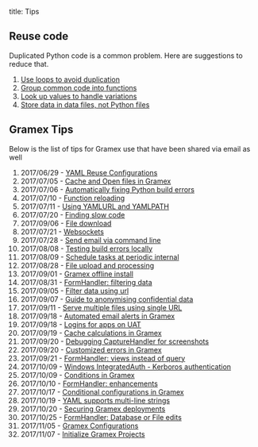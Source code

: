 title: Tips

## Reuse code

Duplicated Python code is a common problem. Here are suggestions to reduce that.

1. [Use loops to avoid duplication](reuse-loops.md)
1. [Group common code into functions](reuse-functions.md)
1. [Look up values to handle variations](reuse-dicts.md)
1. [Store data in data files, not Python files](reuse-data-files.md)

## Gramex Tips

Below is the list of tips for Gramex use that have been shared via email as well

1. 2017/06/29 - [YAML Reuse Configurations](yaml-reuse-configurations.md)
1. 2017/07/05 - [Cache and Open files in Gramex](gramex-cache-open.md)
1. 2017/07/06 - [Automatically fixing Python build errors](fixing-python-build-errors.md)
1. 2017/07/10 - [Function reloading](function-reloading.md)
1. 2017/07/11 - [Using YAMLURL and YAMLPATH](using-yamlurl-yamlpath.md)
1. 2017/07/20 - [Finding slow code](finding-slow-code.md)
1. 2017/09/06 - [File download](file-download.md)
1. 2017/07/21 - [Websockets](websockets.md)
1. 2017/07/28 - [Send email via command line](send-email-command-line.md)
1. 2017/08/08 - [Testing build errors locally](testing-build-errors-locally.md)
1. 2017/08/09 - [Schedule tasks at periodic internal](schedule-tasks.md)
1. 2017/08/28 - [File upload and processing](file-upload-processing.md)
1. 2017/09/01 - [Gramex offline install](gramex-offline-install.md)
1. 2017/08/31 - [FormHandler: filtering data](formhandler-filtering-data-with-ease.md)
1. 2017/09/05 - [Filter data using url](filter-data-using-url.md)
1. 2017/09/07 - [Guide to anonymising confidential data](guide-to-anonymising-data.md)
1. 2017/09/11 - [Serve multiple files using single URL](serve-multiple-files-under-a-single-url.md)
1. 2017/09/18 - [Automated email alerts in Gramex](automated-email-alters-in-gramex.md)
1. 2017/09/18 - [Logins for apps on UAT](logins-for-apps-on-uat.md)
1. 2017/09/19 - [Cache calculations in Gramex](cache-calculations-in-gramex.md)
1. 2017/09/20 - [Debugging CaptureHandler for screenshots](debugging-capturehandler-for-screenshots.md)
1. 2017/09/20 - [Customized errors in Gramex](customized-errors-in-gramex.md)
1. 2017/09/21 - [FormHandler: views instead of query](views-instead-of-query-in-formhandler.md)
1. 2017/10/09 - [Windows IntegratedAuth - Kerboros authentication](windows-integratedauth.md)
1. 2017/10/09 - [Conditions in Gramex](conditions-in-gramex-yaml.md)
1. 2017/10/10 - [FormHandler: enhancements](formhandler-enhancements.md)
1. 2017/10/17 - [Conditional configurations in Gramex](conditional-configurations-in-gramex.md)
1. 2017/10/19 - [YAML supports multi-line strings](yaml-supports-multi-line-strings.md)
1. 2017/10/20 - [Securing Gramex deployments](securing-gramex-deployments.md)
1. 2017/10/25 - [FormHandler: Database or File edits](database-or-file-edits-via-formhandler.md)
1. 2017/11/05 - [Gramex Configurations](gramex-configurations.md)
1. 2017/11/07 - [Initialize Gramex Projects](initialize-gramex-projects.md)
